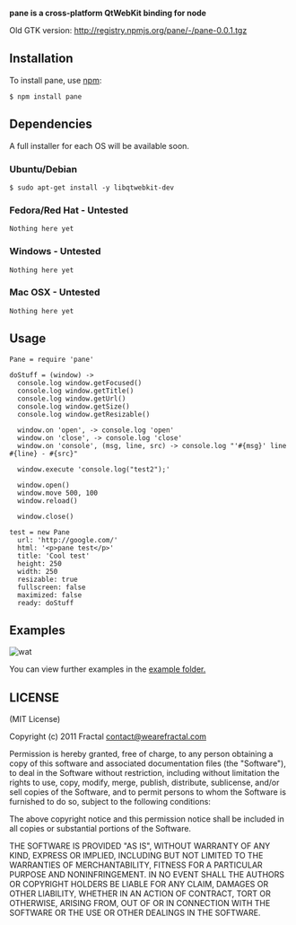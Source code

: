 **pane is a cross-platform QtWebKit binding for node**

Old GTK version: http://registry.npmjs.org/pane/-/pane-0.0.1.tgz

## Installation

To install pane, use [npm](http://github.com/isaacs/npm):

    $ npm install pane

## Dependencies

A full installer for each OS will be available soon.

### Ubuntu/Debian

    $ sudo apt-get install -y libqtwebkit-dev

### Fedora/Red Hat - Untested

    Nothing here yet

### Windows - Untested

    Nothing here yet

### Mac OSX - Untested
    Nothing here yet

## Usage

```coffee-script
Pane = require 'pane'

doStuff = (window) ->
  console.log window.getFocused()
  console.log window.getTitle()
  console.log window.getUrl()
  console.log window.getSize()
  console.log window.getResizable()

  window.on 'open', -> console.log 'open'
  window.on 'close', -> console.log 'close'
  window.on 'console', (msg, line, src) -> console.log "'#{msg}' line #{line} - #{src}"

  window.execute 'console.log("test2");'

  window.open()
  window.move 500, 100
  window.reload()

  window.close()

test = new Pane
  url: 'http://google.com/'
  html: '<p>pane test</p>'
  title: 'Cool test'
  height: 250
  width: 250
  resizable: true
  fullscreen: false
  maximized: false
  ready: doStuff

```

## Examples

![wat](http://i.imgur.com/QSQNu.png)

You can view further examples in the [example folder.](https://github.com/wearefractal/pane/tree/master/examples)

## LICENSE

(MIT License)

Copyright (c) 2011 Fractal <contact@wearefractal.com>

Permission is hereby granted, free of charge, to any person obtaining
a copy of this software and associated documentation files (the
"Software"), to deal in the Software without restriction, including
without limitation the rights to use, copy, modify, merge, publish,
distribute, sublicense, and/or sell copies of the Software, and to
permit persons to whom the Software is furnished to do so, subject to
the following conditions:

The above copyright notice and this permission notice shall be
included in all copies or substantial portions of the Software.

THE SOFTWARE IS PROVIDED "AS IS", WITHOUT WARRANTY OF ANY KIND,
EXPRESS OR IMPLIED, INCLUDING BUT NOT LIMITED TO THE WARRANTIES OF
MERCHANTABILITY, FITNESS FOR A PARTICULAR PURPOSE AND
NONINFRINGEMENT. IN NO EVENT SHALL THE AUTHORS OR COPYRIGHT HOLDERS BE
LIABLE FOR ANY CLAIM, DAMAGES OR OTHER LIABILITY, WHETHER IN AN ACTION
OF CONTRACT, TORT OR OTHERWISE, ARISING FROM, OUT OF OR IN CONNECTION
WITH THE SOFTWARE OR THE USE OR OTHER DEALINGS IN THE SOFTWARE.
